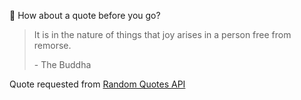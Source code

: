 📣 How about a quote before you go?

> It is in the nature of things that joy arises in a person free from remorse.
>
> <p>- The Buddha</p>

Quote requested from [Random Quotes API](https://github.com/lukePeavey/quotable)
